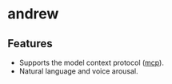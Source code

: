 # andrew

## Features

- Supports the model context protocol ([mcp]()).
- Natural language and voice arousal.

